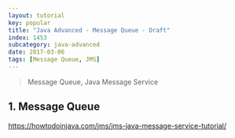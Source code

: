 ```yaml
---
layout: tutorial
key: popular
title: "Java Advanced - Message Queue - Draft"
index: 1453
subcategory: java-advanced
date: 2017-03-06
tags: [Message Queue, JMS]
---
```


> Message Queue, Java Message Service

## 1. Message Queue
https://howtodoinjava.com/jms/jms-java-message-service-tutorial/
